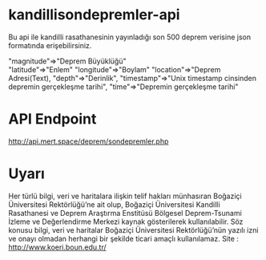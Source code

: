 # kandillisondepremler-api
Bu api ile kandilli rasathanesinin yayınladığı son 500 deprem verisine json formatında erişebilirsiniz.

"magnitude"=>"Deprem Büyüklüğü"<br>
"latitude"=>"Enlem"
"longitude"=>"Boylam"
"location"=>"Deprem Adresi(Text),
"depth"=>"Derinlik",
"timestamp"=>"Unix timestamp cinsinden depremin gerçekleşme tarihi",
"time"=>"Depremin gerçekleşme tarihi"

# API Endpoint
http://api.mert.space/deprem/sondepremler.php

# Uyarı
Her türlü bilgi, veri ve haritalara ilişkin telif hakları münhasıran Boğaziçi Üniversitesi Rektörlüğü’ne ait olup, Boğaziçi Üniversitesi Kandilli Rasathanesi ve Deprem Araştırma Enstitüsü Bölgesel Deprem-Tsunami İzleme ve Değerlendirme Merkezi kaynak gösterilerek kullanılabilir. Söz konusu bilgi, veri ve haritalar Boğaziçi Üniversitesi Rektörlüğü’nün yazılı izni ve onayı olmadan herhangi bir şekilde ticari amaçlı kullanılamaz.
Site : http://www.koeri.boun.edu.tr/

